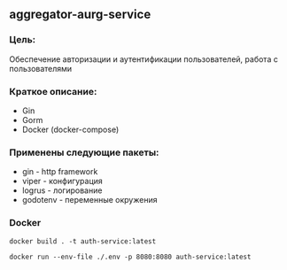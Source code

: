 ## aggregator-aurg-service

### Цель:
Обеспечение авторизации и аутентификации пользователей, работа с пользователями

### Краткое описание:

- Gin
- Gorm
- Docker (docker-compose)

### Применены следующие пакеты:

- gin - http framework
- viper - конфигурация
- logrus - логирование
- godotenv - переменные окружения

### Docker

    docker build . -t auth-service:latest

    docker run --env-file ./.env -p 8080:8080 auth-service:latest